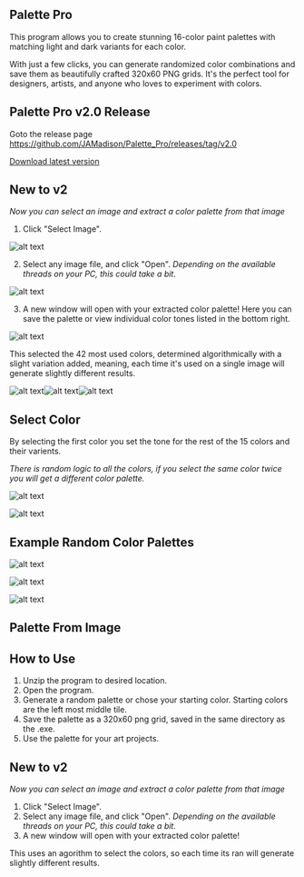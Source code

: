 ## Palette Pro
This program allows you to create stunning 16-color paint palettes with matching light and dark variants for each color. 

With just a few clicks, you can generate randomized color combinations and save them as beautifully crafted 320x60 PNG grids. It's the perfect tool for designers, artists, and anyone who loves to experiment with colors.

## Palette Pro v2.0 Release
Goto the release page https://github.com/JAMadison/Palette_Pro/releases/tag/v2.0 

<a href="https://github.com/JAMadison/Palette_Pro/releases/download/v2.0/Palette_Pro_v2.zip"> Download latest version</a>

## New to v2
*Now you can select an image and extract a color palette from that image*

1. Click "Select Image".

![alt text](Palette_Pro_v2.png "New GUI")

2. Select any image file, and click "Open". *Depending on the available threads on your PC, this could take a bit.*

![alt text](selection.png "image selection")

3. A new window will open with your extracted color palette! Here you can save the palette or view individual color tones listed in the bottom right.

![alt text](example_extraction.png "Plotted Colors")

This selected the 42 most used colors, determined algorithmically with a slight variation added, meaning, each time it's used on a single image will generate slightly different results.

![alt text](example_1_Color_Palette.png "Example Palette 1")![alt text](example_2_Color_Palette.png "Example Palette 2")![alt text](example_3_Color_Palette.png "Example Palette 2")


## Select Color
By selecting the first color you set the tone for the rest of the 15 colors and their varients.

*There is random logic to all the colors, if you select the same color twice you will get a different color palette.*

![alt text](Choose_Starting_Color.png "Select a color to start the palette off of")

![alt text](Choose_Starting_Color_Palette.png "Example of selected color palette")

## Example Random Color Palettes
![alt text](color_palette.png "Example Palette 1")

![alt text](color_palette_2.png "Example Palette 2")

![alt text](color_palette_3.png "Example Palette 3")

## Palette From Image


## How to Use
1. Unzip the program to desired location.
2. Open the program.
3. Generate a random palette or chose your starting color. Starting colors are the left most middle tile.
4. Save the palette as a 320x60 png grid, saved in the same directory as the .exe.
5. Use the palette for your art projects.

## New to v2
*Now you can select an image and extract a color palette from that image*
1. Click "Select Image".
2. Select any image file, and click "Open". *Depending on the available threads on your PC, this could take a bit.*
3. A new window will open with your extracted color palette!

This uses an agorithm to select the colors, so each time its ran will generate slightly different results.
